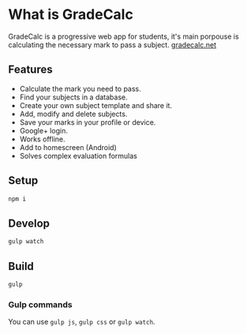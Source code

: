 # What is GradeCalc

GradeCalc is a progressive web app for students, it's main porpouse is calculating the necessary mark to pass a subject.
[gradecalc.net](https://gradecalc.net)

## Features

- Calculate the mark you need to pass.
- Find your subjects in a database.
- Create your own subject template and share it.
- Add, modify and delete subjects.
- Save your marks in your profile or device.
- Google+ login.
- Works offline.
- Add to homescreen (Android)
- Solves complex evaluation formulas

## Setup

```bash
npm i
```

## Develop

```bash
gulp watch
```

## Build

```bash
gulp
```

### Gulp commands

You can use `gulp js`, `gulp css` or `gulp watch`.
